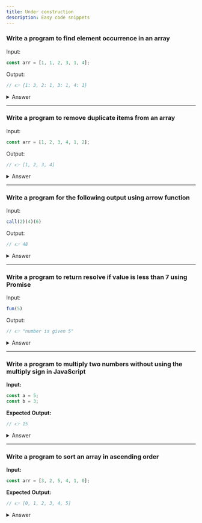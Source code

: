 ```yaml
---
title: Under construction
description: Easy code snippets
---
```



### Write a program to find element occurrence in an array



Input:
```js
const arr = [1, 1, 2, 3, 1, 4];
```
Output:
```js
// 👉 {1: 3, 2: 1, 3: 1, 4: 1}
```

<details>
<summary> Answer </summary>
<div style="background-color: rgba(100, 108, 255, 0.16); padding: 10px; margin-bottom: 10px; color: #fff; font-size: 14px; font-weight: 500;">

```js
const arr = [1, 1, 2, 3, 1, 4];
const count = {};

for (const element of arr) {
    if (count[element]) {
        count[element] += 1;
    } else {
        count[element] = 1;
    }
}

console.log(count); // 👉 {1: 3, 2: 1, 3: 1, 4: 1}
```

The code iterates through the array and uses an object `count` to keep track of the occurrences of each element. The final output is `{1: 3, 2: 1, 3: 1, 4: 1}`, indicating how many times each number appears in the array.

</div>
</details>

---

### Write a program to remove duplicate items from an array



Input:
```js
const arr = [1, 2, 3, 4, 1, 2];
```
Output:
```js
// 👉 [1, 2, 3, 4]
```

<details>
<summary> Answer </summary>
<div style="background-color: rgba(100, 108, 255, 0.16); padding: 10px; margin-bottom: 10px; color: #fff; font-size: 14px; font-weight: 500;">

```js
const arr = [1, 2, 3, 4, 1, 2];
const b = [];


const arr = [1, 2, 3, 4, 1, 2];
arr.filter((dup) => {
    if (b.indexOf(dup) === -1) {
        b.push(dup);
    }
});



console.log("removed array value", b); // 👉 [1, 2, 3, 4]
```

or just do

```js
console.log([...new Set(arr)]) // 👉 [1, 2, 3, 4]
```



The code iterates through the array and pushes each element into the new array `b` only if it is not already present in `b`. This removes duplicate elements and results in `[1, 2, 3, 4]`.

</div>
</details>

---



### Write a program for the following output using arrow function



Input:
```js
call(2)(4)(6)
```
Output:
```js
// 👉 48
```

<details>
<summary> Answer </summary>
<div style="background-color: rgba(100, 108, 255, 0.16); padding: 10px; margin-bottom: 10px; color: #fff; font-size: 14px; font-weight: 500;">

```js
const call = (a) => {
    return (b) => {
        return (c) => {
            return a * b * c
        }
    }
} 

//Above can also be written as a one liner

const call = (a) => (b) => (c) => a * b * c;

console.log("output with arrow function", call(2)(4)(6)); // 👉 48
```

The arrow function syntax achieves the same result as the normal function, where `call(2)(4)(6)` multiplies the three numbers together, resulting in `48`.

</div>
</details>

---

### Write a program to return resolve if value is less than 7 using Promise



Input:
```js
fun(5)
```
Output:
```js
// 👉 "number is given 5"
```

<details>
<summary> Answer </summary>
<div style="background-color: rgba(100, 108, 255, 0.16); padding: 10px; margin-bottom: 10px; color: #fff; font-size: 14px; font-weight: 500;">

```js
function fun(a) {
    let myPromise = new Promise((myResolve, myReject) => {
        if (a < 7) {
            myResolve(`number is given ${a}`);
        } else {
            myReject("Error");
        }
    });

    myPromise.then((result) => {
        console.log(result);
    }).catch((error) => {
        console.log(error);
    });
}

fun(5); // 👉 "number is given 5"
```
OR this way also possible

```js

const fun = (value) => {
    return new Promise((resolve, reject) => {
        if(value < 5 ){
           resolve('Number less than 5') 
        } else {
            reject('Error')
        }
    })
}
    fun(3).then((success) => console.log(success)).catch((second) => console.log(second))
    
```


</div>
</details>

---


### Write a program to multiply two numbers without using the multiply sign in JavaScript

**Input:**
```js
const a = 5;
const b = 3;
```

**Expected Output:**
```js
// 👉 15
```

<details>
<summary> Answer </summary>
<div style="background-color: rgba(100, 108, 255, 0.16); padding: 10px; margin-bottom: 10px; color: #fff; font-size: 14px; font-weight: 500;">

```js
function multiply(a, b) {
    let answer = a;
    for (let i = 0; i < b - 1; i++) {
        answer += a;
    }
    return answer;
}

console.log(multiply(5, 3));  // 👉 15
```
</div>
</details>

---

### Write a program to sort an array in ascending order



**Input:**
```js
const arr = [3, 2, 5, 4, 1, 0];
```

**Expected Output:**
```js
// 👉 [0, 1, 2, 3, 4, 5]
```

<details>
<summary> Answer </summary>
<div style="background-color: rgba(100, 108, 255, 0.16); padding: 10px; margin-bottom: 10px; color: #fff; font-size: 14px; font-weight: 500;">

```js
const arr = [3, 2, 5, 4, 1, 0];
for (let i = 0; i < arr.length; i++) {
    for (let j = i + 1; j < arr.length; j++) {
        if (arr[i] > arr[j]) {
            let temp = arr[i];
            arr[i] = arr[j];
            arr[j] = temp;
        }
    }
}

console.log("Elements of array sorted in ascending order:", arr);  // 👉 [0, 1, 2, 3, 4, 5]

```

or

```js
const arr = [3, 2, 5, 4, 1, 0];
const result = arr.sort((a,b) => a - b)
console.log(result)

```
</div>
</details>
